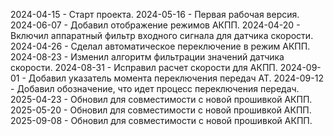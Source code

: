 2024-04-15 - Старт проекта.
2024-05-16 - Первая рабочая версия.
2024-06-07 - Добавил отображение режимов АКПП.
2024-04-20 - Включил аппаратный фильтр входного сигнала для датчика скорости.
2024-04-26 - Сделал автоматическое переключение в режим АКПП.
2024-08-23 - Изменил алгоритм фильтрации значений датчика скорости.
2024-08-31 - Исправил расчет скорости для АКПП.
2024-09-01 - Добавил указатель момента переключения передач AT.
2024-09-12 - Добавил обозначение, что идет процесс переключения передач.
2025-04-23 - Обновил для совместимости с новой прошивкой АКПП.
2025-05-20 - Обновил для совместимости с новой прошивкой АКПП.
2025-09-08 - Обновил для совместимости с новой прошивкой АКПП.